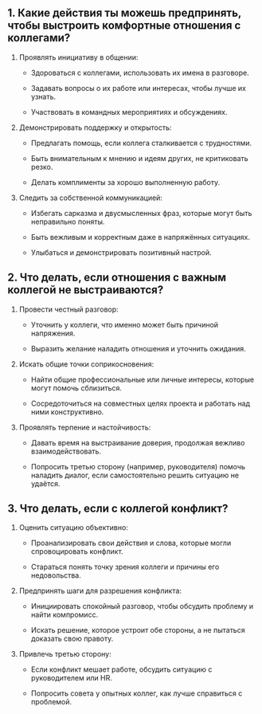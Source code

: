 ## 1. Какие действия ты можешь предпринять, чтобы выстроить комфортные отношения с коллегами?

1. Проявлять инициативу в общении:

    - Здороваться с коллегами, использовать их имена в разговоре.

    - Задавать вопросы о их работе или интересах, чтобы лучше их узнать.

    - Участвовать в командных мероприятиях и обсуждениях.

2. Демонстрировать поддержку и открытость:

    - Предлагать помощь, если коллега сталкивается с трудностями.

    - Быть внимательным к мнению и идеям других, не критиковать резко.

    - Делать комплименты за хорошо выполненную работу.

3. Следить за собственной коммуникацией:

    - Избегать сарказма и двусмысленных фраз, которые могут быть неправильно поняты.

    - Быть вежливым и корректным даже в напряжённых ситуациях.

    - Улыбаться и демонстрировать позитивный настрой.

## 2. Что делать, если отношения с важным коллегой не выстраиваются?

1. Провести честный разговор:

    - Уточнить у коллеги, что именно может быть причиной напряжения.

    - Выразить желание наладить отношения и уточнить ожидания.

2. Искать общие точки соприкосновения:

    - Найти общие профессиональные или личные интересы, которые могут помочь сблизиться.

    - Сосредоточиться на совместных целях проекта и работать над ними конструктивно.

3. Проявлять терпение и настойчивость:

    - Давать время на выстраивание доверия, продолжая вежливо взаимодействовать.

    - Попросить третью сторону (например, руководителя) помочь наладить диалог, если самостоятельно решить ситуацию не удаётся.

## 3. Что делать, если с коллегой конфликт?

1. Оценить ситуацию объективно:

    - Проанализировать свои действия и слова, которые могли спровоцировать конфликт.

    - Стараться понять точку зрения коллеги и причины его недовольства.

2. Предпринять шаги для разрешения конфликта:

    - Инициировать спокойный разговор, чтобы обсудить проблему и найти компромисс.

    - Искать решение, которое устроит обе стороны, а не пытаться доказать свою правоту.

3. Привлечь третью сторону:

    - Если конфликт мешает работе, обсудить ситуацию с руководителем или HR.

    - Попросить совета у опытных коллег, как лучше справиться с проблемой.